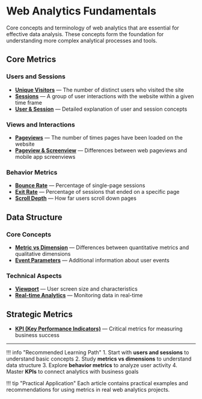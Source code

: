 # Web Analytics Fundamentals

Core concepts and terminology of web analytics that are essential for effective data analysis. These concepts form the foundation for understanding more complex analytical processes and tools.

## Core Metrics

### Users and Sessions

- **[Unique Visitors](unique-visitors.md)** — The number of distinct users who visited the site
- **[Sessions](sessions.md)** — A group of user interactions with the website within a given time frame
- **[User & Session](user-session.md)** — Detailed explanation of user and session concepts

### Views and Interactions

- **[Pageviews](pageviews.md)** — The number of times pages have been loaded on the website
- **[Pageview & Screenview](pageview-screenview.md)** — Differences between web pageviews and mobile app screenviews

### Behavior Metrics

- **[Bounce Rate](bounce-rate.md)** — Percentage of single-page sessions
- **[Exit Rate](exit-rate.md)** — Percentage of sessions that ended on a specific page
- **[Scroll Depth](scroll-depth.md)** — How far users scroll down pages

## Data Structure

### Core Concepts

- **[Metric vs Dimension](metric-vs-dimension.md)** — Differences between quantitative metrics and qualitative dimensions
- **[Event Parameters](event-parameter.md)** — Additional information about user events

### Technical Aspects

- **[Viewport](viewport.md)** — User screen size and characteristics
- **[Real-time Analytics](real-time-analytics.md)** — Monitoring data in real-time

## Strategic Metrics

- **[KPI (Key Performance Indicators)](kpi.md)** — Critical metrics for measuring business success

---

!!! info "Recommended Learning Path"
    1. Start with **users and sessions** to understand basic concepts
    2. Study **metrics vs dimensions** to understand data structure
    3. Explore **behavior metrics** to analyze user activity
    4. Master **KPIs** to connect analytics with business goals

!!! tip "Practical Application"
    Each article contains practical examples and recommendations for using metrics in real web analytics projects.